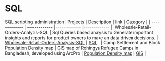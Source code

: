 # SQL
SQL scripting, administration
| Projects  | Description | link | Category |
| ------------- | ------------- |------------- |------------- |
|Wholesale-Retail-Orders-Analysis-SQL  | Sql Queries based analysis to Generate important insights and reports for product owners to make an data driven decisions.  | [Wholesale-Retail-Orders-Analysis-SQL]( https://github.com/maeshakib/Wholesale-Retail-Orders-Analysis-SQL) |  [SQL](https://github.com/maeshakib/SQL)  |
| Camp Settlement and Block Population Density map  | GIS map of Rohingya Refugee Camps in Bangladesh, developed using ArcPro  | [Population Density map](https://github.com/maeshakib/CampPopulationDensityMap/tree/main) | [GIS](https://github.com/maeshakib/GIS) |
